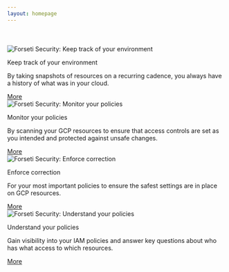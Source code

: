 ```yaml
---
layout: homepage
---
```

<div class="container">
  <div class="row" style="margin-bottom: 50px; margin-top: 50px;">
    <div class="col-md-12 center-block clearfix" style="float: none">
      <div class="col-md-3">
        <div class="panel panel-primary">
          <div class="panel-heading">
            <img src="{{ site.baseurl }}/images/site/icons/forseti-visibility-icon.svg" class="img-fluid" alt="Forseti Security: Keep track of your environment">
          </div>
          <div class="panel-body">
            <p class="text-primary">Keep track of your environment</p>
            <p>
              By taking snapshots of resources on a recurring cadence, you always have a history of what was in your cloud.
            </p>
            <a class="btn btn-link" href="{{ site.baseurl }}/docs/latest/configure/inventory/index.html">More</a>
          </div>
        </div>  
      </div>
      <div class="col-md-3">
        <div class="panel panel-primary">
          <div class="panel-heading">
            <img src="{{ site.baseurl }}/images/site/icons/forseti-detection-icon.svg" class="img-fluid" alt="Forseti Security: Monitor your policies"> 
          </div>
          <div class="panel-body">
            <p class="text-primary">Monitor your policies</p>
            <p>
              By scanning your GCP resources to ensure that access controls are set as you intended and protected against unsafe changes. 
            </p>
            <a class="btn btn-link" href="{{ site.baseurl }}/docs/latest/configure/scanner/index.html">More</a>
          </div>
        </div>  
      </div>
      <div class="col-md-3">
        <div class="panel panel-primary">
          <div class="panel-heading">
            <img src="{{ site.baseurl }}/images/site/icons/forseti-enforcement-icon.svg" class="img-fluid" alt="Forseti Security: Enforce correction">
          </div>
          <div class="panel-body">
            <p class="text-primary">Enforce correction</p>
            <p>
              For your most important policies to ensure the safest settings are in place on GCP resources.
            </p>
            <a class="btn btn-link" href="{{ site.baseurl }}/docs/latest/configure/enforcer/index.html">More</a>
          </div>
        </div>  
      </div>
      <div class="col-md-3">
        <div class="panel panel-primary">
          <div class="panel-heading">
            <img src="{{ site.baseurl }}/images/site/icons/forseti-explain-icon.svg" class="img-fluid" alt="Forseti Security: Understand your policies">
          </div>
          <div class="panel-body">
            <p class="text-primary">Understand your policies</p>
            <p>
              Gain visibility into your IAM policies and answer key questions about who has what access to which resources.
            </p>
            <a class="btn btn-link" href="{{ site.baseurl }}/docs/latest/configure/explain/index.html">More</a>
          </div>
        </div>  
      </div>
    </div>
  </div>
</div>
